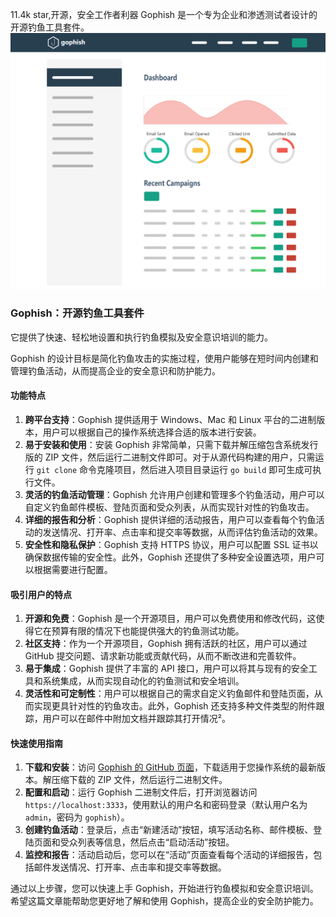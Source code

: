 11.4k star,开源，安全工作者利器
Gophish 是一个专为企业和渗透测试者设计的开源钓鱼工具套件。
![github.com/gophish/gophish](image.png)


### Gophish：开源钓鱼工具套件
它提供了快速、轻松地设置和执行钓鱼模拟及安全意识培训的能力。

Gophish 的设计目标是简化钓鱼攻击的实施过程，使用户能够在短时间内创建和管理钓鱼活动，从而提高企业的安全意识和防护能力。

#### 功能特点
1. **跨平台支持**：Gophish 提供适用于 Windows、Mac 和 Linux 平台的二进制版本，用户可以根据自己的操作系统选择合适的版本进行安装。
2. **易于安装和使用**：安装 Gophish 非常简单，只需下载并解压缩包含系统发行版的 ZIP 文件，然后运行二进制文件即可。对于从源代码构建的用户，只需运行 `git clone` 命令克隆项目，然后进入项目目录运行 `go build` 即可生成可执行文件。
3. **灵活的钓鱼活动管理**：Gophish 允许用户创建和管理多个钓鱼活动，用户可以自定义钓鱼邮件模板、登陆页面和受众列表，从而实现针对性的钓鱼攻击。
4. **详细的报告和分析**：Gophish 提供详细的活动报告，用户可以查看每个钓鱼活动的发送情况、打开率、点击率和提交率等数据，从而评估钓鱼活动的效果。
5. **安全性和隐私保护**：Gophish 支持 HTTPS 协议，用户可以配置 SSL 证书以确保数据传输的安全性。此外，Gophish 还提供了多种安全设置选项，用户可以根据需要进行配置。

#### 吸引用户的特点
1. **开源和免费**：Gophish 是一个开源项目，用户可以免费使用和修改代码，这使得它在预算有限的情况下也能提供强大的钓鱼测试功能。
2. **社区支持**：作为一个开源项目，Gophish 拥有活跃的社区，用户可以通过 GitHub 提交问题、请求新功能或贡献代码，从而不断改进和完善软件。
3. **易于集成**：Gophish 提供了丰富的 API 接口，用户可以将其与现有的安全工具和系统集成，从而实现自动化的钓鱼测试和安全培训。
4. **灵活性和可定制性**：用户可以根据自己的需求自定义钓鱼邮件和登陆页面，从而实现更具针对性的钓鱼攻击。此外，Gophish 还支持多种文件类型的附件跟踪，用户可以在邮件中附加文档并跟踪其打开情况²。

#### 快速使用指南
1. **下载和安装**：访问 [Gophish 的 GitHub 页面](https://github.com/gophish/gophish)，下载适用于您操作系统的最新版本。解压缩下载的 ZIP 文件，然后运行二进制文件。
2. **配置和启动**：运行 Gophish 二进制文件后，打开浏览器访问 `https://localhost:3333`，使用默认的用户名和密码登录（默认用户名为 `admin`，密码为 `gophish`）。
3. **创建钓鱼活动**：登录后，点击“新建活动”按钮，填写活动名称、邮件模板、登陆页面和受众列表等信息，然后点击“启动活动”按钮。
4. **监控和报告**：活动启动后，您可以在“活动”页面查看每个活动的详细报告，包括邮件发送情况、打开率、点击率和提交率等数据。

通过以上步骤，您可以快速上手 Gophish，开始进行钓鱼模拟和安全意识培训。希望这篇文章能帮助您更好地了解和使用 Gophish，提高企业的安全防护能力。

